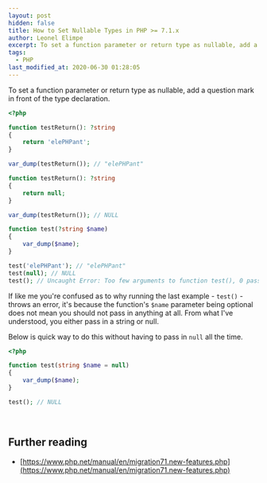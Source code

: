 ```yaml
---
layout: post
hidden: false
title: How to Set Nullable Types in PHP >= 7.1.x
author: Leonel Elimpe
excerpt: To set a function parameter or return type as nullable, add a question mark in front of the type declaration.
tags:
  - PHP
last_modified_at: 2020-06-30 01:28:05
---
```

To set a function parameter or return type as nullable, add a question mark in front of the type declaration.

```php
<?php

function testReturn(): ?string
{
    return 'elePHPant';
}

var_dump(testReturn()); // "elePHPant"

function testReturn(): ?string
{
    return null;
}

var_dump(testReturn()); // NULL

function test(?string $name)
{
    var_dump($name);
}

test('elePHPant'); // "elePHPant"
test(null); // NULL
test(); // Uncaught Error: Too few arguments to function test(), 0 passed in...
```

If like me you're confused as to why running the last example - `test()` - throws an error, it's because the function's `$name` parameter being optional does not mean you should not pass in anything at all. From what I've understood, you either pass in a string or null. 

Below is quick way to do this without having to pass in `null` all the time.

```php
<?php

function test(string $name = null)
{
    var_dump($name);
}

test(); // NULL
```



<br>

## Further reading

- [https://www.php.net/manual/en/migration71.new-features.php](https://www.php.net/manual/en/migration71.new-features.php)